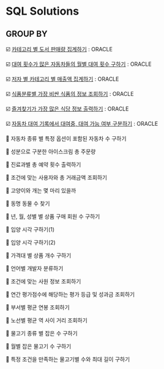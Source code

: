 # SQL Solutions

## GROUP BY

:ballot_box_with_check: [카테고리 별 도서 판매량 집계하기](https://github.com/LeeWooJung/Programmers/tree/main/SQL/GROUP%20BY/%EC%B9%B4%ED%85%8C%EA%B3%A0%EB%A6%AC%20%EB%B3%84%20%EB%8F%84%EC%84%9C%20%ED%8C%90%EB%A7%A4%EB%9F%89%20%EC%A7%91%EA%B3%84%ED%95%98%EA%B8%B0) : ORACLE

:ballot_box_with_check: [대여 횟수가 많은 자동차들의 월별 대여 횟수 구하기](https://github.com/LeeWooJung/Programmers/tree/main/SQL/GROUP%20BY/%EB%8C%80%EC%97%AC%20%ED%9A%9F%EC%88%98%EA%B0%80%20%EB%A7%8E%EC%9D%80%20%EC%9E%90%EB%8F%99%EC%B0%A8%EB%93%A4%EC%9D%98%20%EC%9B%94%EB%B3%84%20%EB%8C%80%EC%97%AC%20%ED%9A%9F%EC%88%98%20%EA%B5%AC%ED%95%98%EA%B8%B0) : ORACLE

:ballot_box_with_check: [저자 별 카테고리 별 매출액 집계하기](https://github.com/LeeWooJung/Programmers/tree/main/SQL/GROUP%20BY/%EC%A0%80%EC%9E%90%20%EB%B3%84%20%EC%B9%B4%ED%85%8C%EA%B3%A0%EB%A6%AC%20%EB%B3%84%20%EB%A7%A4%EC%B6%9C%EC%95%A1%20%EC%A7%91%EA%B3%84%ED%95%98%EA%B8%B0) : ORACLE

:ballot_box_with_check: [식품분류별 가장 비싼 식품의 정보 조회하기](https://github.com/LeeWooJung/Programmers/tree/main/SQL/GROUP%20BY/%EC%8B%9D%ED%92%88%EB%B6%84%EB%A5%98%EB%B3%84%20%EA%B0%80%EC%9E%A5%20%EB%B9%84%EC%8B%BC%20%EC%8B%9D%ED%92%88%EC%9D%98%20%EC%A0%95%EB%B3%B4%20%EC%A1%B0%ED%9A%8C%ED%95%98%EA%B8%B0) : ORACLE

:ballot_box_with_check: [즐겨찾기가 가장 많은 식당 정보 출력하기](https://github.com/LeeWooJung/Programmers/tree/main/SQL/GROUP%20BY/%EC%A6%90%EA%B2%A8%EC%B0%BE%EA%B8%B0%EA%B0%80%20%EA%B0%80%EC%9E%A5%20%EB%A7%8E%EC%9D%80%20%EC%8B%9D%EB%8B%B9%20%EC%A0%95%EB%B3%B4%20%EC%B6%9C%EB%A0%A5%ED%95%98%EA%B8%B0) : ORACLE

:ballot_box_with_check: [자동차 대여 기록에서 대여중, 대여 가능 여부 구분하기](https://github.com/LeeWooJung/Programmers/tree/main/SQL/GROUP%20BY/%EC%9E%90%EB%8F%99%EC%B0%A8%20%EB%8C%80%EC%97%AC%20%EA%B8%B0%EB%A1%9D%EC%97%90%EC%84%9C%20%EB%8C%80%EC%97%AC%EC%A4%91%2C%20%EB%8C%80%EC%97%AC%20%EA%B0%80%EB%8A%A5%20%EC%97%AC%EB%B6%80%20%EA%B5%AC%EB%B6%84%ED%95%98%EA%B8%B0) : ORACLE

:black_square_button: 자동차 종류 별 특정 옵션이 포함된 자동차 수 구하기

:black_square_button: 성분으로 구분한 아이스크림 총 주문량

:black_square_button: 진료과별 총 예약 횟수 출력하기

:black_square_button: 조건에 맞는 사용자와 총 거래금액 조회하기

:black_square_button: 고양이와 개는 몇 마리 있을까

:black_square_button: 동명 동물 수 찾기

:black_square_button: 년, 월, 성별 별 상품 구매 회원 수 구하기

:black_square_button: 입양 시각 구하기(1)

:black_square_button: 입양 시각 구하기(2)

:black_square_button: 가격대 별 상품 개수 구하기

:black_square_button: 언어별 개발자 분류하기

:black_square_button: 조건에 맞는 사원 정보 조회하기

:black_square_button: 연간 평가점수에 해당하는 평가 등급 및 성과금 조회하기

:black_square_button: 부서별 평균 연봉 조회하기

:black_square_button: 노선별 평균 역 사이 거리 조회하기

:black_square_button: 물고기 종류 별 잡은 수 구하기

:black_square_button: 월별 잡은 물고기 수 구하기

:black_square_button: 특정 조건을 만족하는 물고기별 수와 최대 길이 구하기
